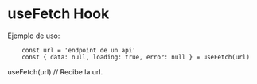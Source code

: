 # useFetch Hook

Ejemplo de uso:
```
    const url = 'endpoint de un api'
    const { data: null, loading: true, error: null } = useFetch(url)
```

useFetch(url) // Recibe la url.